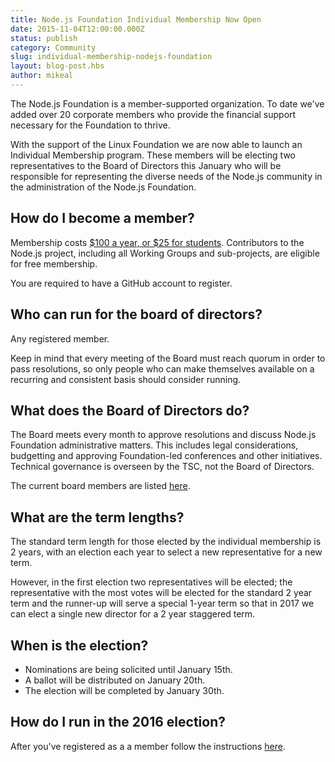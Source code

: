 ```yaml
---
title: Node.js Foundation Individual Membership Now Open
date: 2015-11-04T12:00:00.000Z
status: publish
category: Community
slug: individual-membership-nodejs-foundation
layout: blog-post.hbs
author: mikeal
---
```


The Node.js Foundation is a member-supported organization. To date we've added over 20 corporate members who provide the financial support necessary for the Foundation to thrive.

With the support of the Linux Foundation we are now able to launch an Individual Membership program. These members will be electing two representatives to the Board of Directors this January who will be
responsible for representing the diverse needs of the Node.js community in the administration of the Node.js Foundation.

## How do I become a member?

Membership costs [$100 a year, or $25 for students](https://identity.linuxfoundation.org/pid/99).
Contributors to the Node.js project, including all Working Groups and sub-projects, are eligible for free membership.

You are required to have a GitHub account to register.

## Who can run for the board of directors?

Any registered member.

Keep in mind that every meeting of the Board must reach quorum in order to pass resolutions, so only people who can make themselves available on a recurring and consistent basis should consider running.

## What does the Board of Directors do?

The Board meets every month to approve resolutions and discuss Node.js Foundation administrative matters. This includes legal considerations, budgetting and approving Foundation-led conferences and other initiatives. Technical governance is overseen by the TSC, not the Board of Directors.

The current board members are listed [here](../../../foundation/board).

## What are the term lengths?

The standard term length for those elected by the individual membership is 2 years, with an election each year to select a new representative for a new term.

However, in the first election two representatives will be elected; the representative with the most votes will be elected for the standard 2 year term and the runner-up will serve a special 1-year term so that in 2017 we can elect a single new director for a 2 year staggered term.

## When is the election?

* Nominations are being solicited until January 15th.
* A ballot will be distributed on January 20th.
* The election will be completed by January 30th.

## How do I run in the 2016 election?

After you've registered as a a member follow the instructions [here](https://github.com/nodejs/membership/issues/12).
